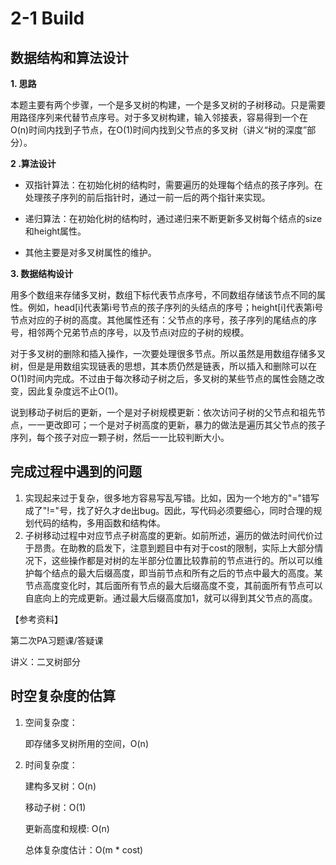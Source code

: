 # 2-1 Build

## 数据结构和算法设计

**1. 思路**

本题主要有两个步骤，一个是多叉树的构建，一个是多叉树的子树移动。只是需要用路径序列来代替节点序号。对于多叉树构建，输入邻接表，容易得到一个在O(n)时间内找到子节点，在O(1)时间内找到父节点的多叉树（讲义“树的深度”部分）。

**2 .算法设计**

* 双指针算法：在初始化树的结构时，需要遍历的处理每个结点的孩子序列。在处理孩子序列的前后指针时，通过一前一后的两个指针来实现。

* 递归算法：在初始化树的结构时，通过递归来不断更新多叉树每个结点的size和height属性。
* 其他主要是对多叉树属性的维护。

**3. 数据结构设计**

用多个数组来存储多叉树，数组下标代表节点序号，不同数组存储该节点不同的属性。例如，head[i]代表第i号节点的孩子序列的头结点的序号；height[i]代表第i号节点对应的子树的高度。其他属性还有：父节点的序号，孩子序列的尾结点的序号，相邻两个兄弟节点的序号，以及节点i对应的子树的规模。

对于多叉树的删除和插入操作，一次要处理很多节点。所以虽然是用数组存储多叉树，但是是用数组实现链表的思想，其本质仍然是链表，所以插入和删除可以在O(1)时间内完成。不过由于每次移动子树之后，多叉树的某些节点的属性会随之改变，因此复杂度远不止O(1)。

说到移动子树后的更新，一个是对子树规模更新：依次访问子树的父节点和祖先节点，一一更改即可；一个是对子树高度的更新，暴力的做法是遍历其父节点的孩子序列，每个孩子对应一颗子树，然后一一比较判断大小。

## 完成过程中遇到的问题

1. 实现起来过于复杂，很多地方容易写乱写错。比如，因为一个地方的"="错写成了"!="号，找了好久才de出bug。因此，写代码必须要细心，同时合理的规划代码的结构，多用函数和结构体。
2. 子树移动过程中对应节点子树高度的更新。如前所述，遍历的做法时间代价过于昂贵。在助教的启发下，注意到题目中有对于cost的限制，实际上大部分情况下，这些操作都是对树的左半部分位置比较靠前的节点进行的。所以可以维护每个结点的最大后缀高度，即当前节点和所有之后的节点中最大的高度。某节点高度变化时，其后面所有节点的最大后缀高度不变，其前面所有节点可以自底向上的完成更新。通过最大后缀高度加1，就可以得到其父节点的高度。

【参考资料】

第二次PA习题课/答疑课

讲义：二叉树部分

## 时空复杂度的估算

1. 空间复杂度：

   即存储多叉树所用的空间，O(n)

2. 时间复杂度：

   建构多叉树：O(n)

   移动子树：O(1)

   更新高度和规模: O(n)

   总体复杂度估计：O(m * cost)
